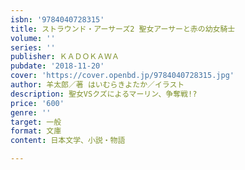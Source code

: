 ```yaml
---
isbn: '9784040728315'
title: ストラウンド・アーサーズ2 聖女アーサーと赤の幼女騎士
volume: ''
series: ''
publisher: ＫＡＤＯＫＡＷＡ
pubdate: '2018-11-20'
cover: 'https://cover.openbd.jp/9784040728315.jpg'
author: 羊太郎／著 はいむらきよたか／イラスト
description: 聖女VSクズによるマーリン、争奪戦!?
price: '600'
genre: ''
target: 一般
format: 文庫
content: 日本文学、小説・物語

---
```

